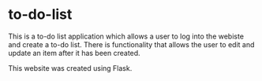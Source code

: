 # to-do-list

This is a to-do list application which allows a user to log into the webiste and create a to-do list.  There is functionality that allows the user to edit and update an item after it has been created.

This website was created using Flask. 
